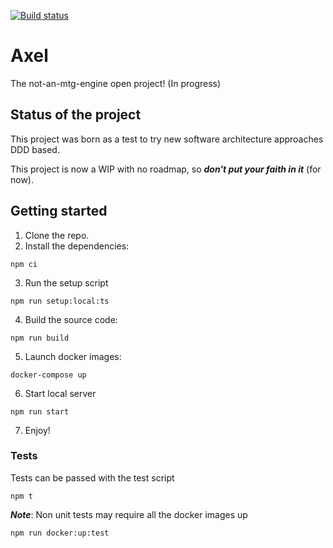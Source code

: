 [![Build status](https://github.com/notaphplover/axel/workflows/ci/badge.svg)](https://github.com/notaphplover/axel/workflows/ci/badge.svg)

# Axel

The not-an-mtg-engine open project! (In progress)

## Status of the project

This project was born as a test to try new software architecture approaches DDD based.

This project is now a WIP with no roadmap, so ***don't put your faith in it*** (for now).

## Getting started

1. Clone the repo.
2. Install the dependencies:

```
npm ci
```

3. Run the setup script

```
npm run setup:local:ts
```

4. Build the source code:

```
npm run build
```

5. Launch docker images:

```
docker-compose up
```

6. Start local server

```
npm run start
```

7. Enjoy!

### Tests

Tests can be passed with the test script

```
npm t
```

***Note***: Non unit tests may require all the docker images up

```
npm run docker:up:test
```

